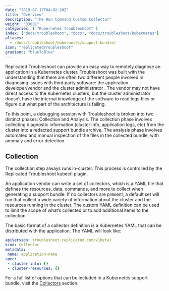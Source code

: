 ```yaml
---
date: "2019-07-17T04:02:20Z"
title: "Overview"
description: "The Run Command Custom Collector"
weight: "33001"
categories: [ "Kubernetes Troubleshoot" ]
index: ["docs/troubleshoot", "docs", "docs/troubleshoot/kubernetes"]
aliases:
  - /docs/troubleshoot/kubernetes/support-bundle/
icon: "replicatedTroubleshoot"
gradient: "blueToBlue"
---
```


Replicated Troubleshoot can provide an easy way to remotely diagnose an application in a Kubernetes cluster. Troubleshoot was built with the understanding that there are often two different people involved in diagnosing issues with third party software: the application developer/vendor and the cluster administrator . The vendor may not have direct access to the Kubernetes clusters, but the cluster administrator doesn’t have the internal knowledge of the software to read logs files or figure out what part of the architecture is failing.

To this point, a debugging session with Troubleshoot is broken into two distinct phases: Collection and Analysis. The collection phase involves collecting diagnostic information (cluster info, application logs, etc) from the cluster into a redacted support bundle archive. The analysis phase involves automated and manual inspection of the files in the collected bundle, with anomaly and error detection.

## Collection

The collection step always runs in-cluster. This process is controlled by the Replicated Troubleshoot kubectl plugin.

An application vendor can write a set of collectors, which is a YAML file that defines the resources, data, commands, and more to collect when generating a support bundle. If no collectors are present, a default set will run that collect a wide variety of information about the cluster and the resources running in the cluster. The custom YAML definition can be used to limit the scope of what’s collected or to add additional items to the collection.

The basic format of a collector definition  is a Kubernetes YAML that can be distributed with the application. The YAML will look like:

```yaml
apiVersion: troubleshoot.replicated.com/v1beta1
kind: Collector
metadata:
 name: application-name
spec:
 - cluster-info: {}
 - cluster-resources: {}
```

For a full list of options that can be included in a Kubernetes support bundle, visit the [Collectors](/docs/troubleshoot/kubernetes/collectors/collector-phase/) section.

